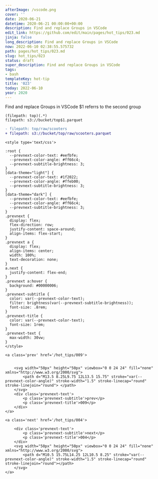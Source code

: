 ```yaml
---
afterImage: /vscode.png
cover: ''
date: 2020-06-21
datetime: 2020-06-21 00:00:00+00:00
description: Find and replace Groups in VSCode
edit_link: https://github.com/edit/main/pages/hot_tips/023.md
jinja: false
long_description: Find and replace Groups in VSCode
now: 2022-06-10 02:38:55.575732
path: pages/hot_tips/023.md
slug: hot_tips/023
status: draft
super_description: Find and replace Groups in VSCode
tags:
- bash
templateKey: hot-tip
title: '023'
today: 2022-06-10
year: 2020
---
```


Find and replace Groups in VSCode
$1 referrs to the second group

```
(filepath: top)(.*)
filepath: s3://bucket/top$1.parquet
```

``` diff
- filepath: top/raw/scooters
+ filepath: s3://bucket/top/raw/scooters.parquet
```
<div class='prevnext'>

    <style type='text/css'>

    :root {
      --prevnext-color-text: #eefbfe;
      --prevnext-color-angle: #ff66c4;
      --prevnext-subtitle-brightness: 3;
    }
    [data-theme="light"] {
      --prevnext-color-text: #1f2022;
      --prevnext-color-angle: #ffeb00;
      --prevnext-subtitle-brightness: 3;
    }
    [data-theme="dark"] {
      --prevnext-color-text: #eefbfe;
      --prevnext-color-angle: #ff66c4;
      --prevnext-subtitle-brightness: 3;
    }
    .prevnext {
      display: flex;
      flex-direction: row;
      justify-content: space-around;
      align-items: flex-start;
    }
    .prevnext a {
      display: flex;
      align-items: center;
      width: 100%;
      text-decoration: none;
    }
    a.next {
      justify-content: flex-end;
    }
    .prevnext a:hover {
      background: #00000006;
    }
    .prevnext-subtitle {
      color: var(--prevnext-color-text);
      filter: brightness(var(--prevnext-subtitle-brightness));
      font-size: .8rem;
    }
    .prevnext-title {
      color: var(--prevnext-color-text);
      font-size: 1rem;
    }
    .prevnext-text {
      max-width: 30vw;
    }
    </style>
    
    <a class='prev' href='/hot_tips/009'>
    

        <svg width="50px" height="50px" viewbox="0 0 24 24" fill="none" xmlns="http://www.w3.org/2000/svg">
            <path d="M13.5 8.25L9.75 12L13.5 15.75" stroke="var(--prevnext-color-angle)" stroke-width="1.5" stroke-linecap="round" stroke-linejoin="round"> </path>
        </svg>
        <div class='prevnext-text'>
            <p class='prevnext-subtitle'>prev</p>
            <p class='prevnext-title'>009</p>
        </div>
    </a>
    
    <a class='next' href='/hot_tips/004'>
    
        <div class='prevnext-text'>
            <p class='prevnext-subtitle'>next</p>
            <p class='prevnext-title'>004</p>
        </div>
        <svg width="50px" height="50px" viewbox="0 0 24 24" fill="none" xmlns="http://www.w3.org/2000/svg">
            <path d="M10.5 15.75L14.25 12L10.5 8.25" stroke="var(--prevnext-color-angle)" stroke-width="1.5" stroke-linecap="round" stroke-linejoin="round"></path>
        </svg>
    </a>
  </div>
